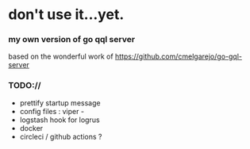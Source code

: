 # don't use it...yet.

### my own version of go qql server

based on the wonderful work of https://github.com/cmelgarejo/go-gql-server

### TODO://

- prettify startup message
- config files : viper -
- logstash hook for logrus
- docker 
- circleci / github actions ? 

